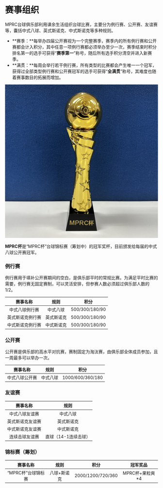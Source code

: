 # 赛事组织

MPRC台球俱乐部利用课余生活组织台球比赛，主要分为例行赛、公开赛、友谊赛等，囊括中式八球、英式斯诺克、中式斯诺克等多种规则。

- **赛季：**每举办四届公开赛视为一个完整赛季，赛季内的所有例行赛和公开赛都会计入积分，其中任意一项例行赛都必须举办至少一次，赛季结束时积分排名第一的选手可获得“**赛季第一**”称号，随后所有选手积分清空并进入新赛季。
- **满贯：**每周会举行若干例行赛，所有类型的比赛都会产生唯一一个冠军，获得过全部类型例行赛和公开赛冠军的选手可获得“**全满贯**”称号，其难度也随着赛事数目的拓展而增加。

![](./img/mprc_cup.jpg)

**MPRC杯**是“MPRC杯”台球锦标赛（筹划中）的冠军奖杯，目前颁发给每届的中式八球公开赛冠军。

### 例行赛

例行赛用于填补公开赛期间的空白，是俱乐部平时的常规比赛。为满足平时比赛的需要，例行赛无固定赛制，可以灵活安排，但参赛人数必须超过俱乐部人数的1/2。

| 赛事名称         | 规则      | 积分           |
| :-------------: | :-------: | :------------: |
| 中式八球例行赛   | 中式八球   | 500/300/180/90 |
| 英式斯诺克例行赛 | 英式斯诺克 | 500/300/180/90 |
| 中式斯诺克例行赛 | 中式斯诺克 | 500/300/180/90 |

### 公开赛

公开赛是俱乐部的高水平对抗赛，赛制固定为淘汰赛，由俱乐部全体成员参加，且一周最多可以举办一次。

| 赛事名称         | 规则       | 积分            |
| :-------------: | :--------: | :-------------: |
| 中式八球公开赛   | 中式八球   | 1000/600/360/180 |

### 友谊赛

|     赛事名称     |    规则    |
| :-------------: | :--------: |
|  中式八球友谊赛  |  中式八球  |
| 英式斯诺克友谊赛 | 英式斯诺克 |
| 中式斯诺克友谊赛 | 中式斯诺克 |
| 连续击球友谊赛 | 直球（14-1连续击球） |

### 锦标赛（筹划）

|       赛事名称       |    规则      |        积分         |      冠军奖品     |
| :-----------------: | :----------: | :-----------------: | :--------------: |
|  “MPRC杯”台球锦标赛  |  八球+斯诺克  |  2000/1200/720/360  |  MPRC杯+果粒爽*4  |